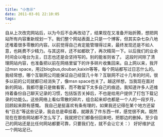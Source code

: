 ```yaml
---
title: "小告示"
date: 2011-03-01 22:10:05
tags:
---
```


自从上次改完网站后，以为今后不会再改动了，结果现在又准备开始折腾，想把网站所有内容重新规划一下。我们整个网站表面上只是一个博客，但其实杂七杂八地还堆着很多零散的内容。以前觉得自己肯定能管理得过来，最终发现还是不如人意，也耗费不少精力。与其这样，还不如都砍了，再次精简一下。以后我们的业余时间会以电台为主，日志也还是会坚持写的。别的能省则省了。 这段时间除了清理网站内容，也准备把以前在网络里留下的许多碎片收集回来。自上网以来，我开过msn space，用过blogbus,douban,kaixin等等，每个网站都写过日志什么的。我经常想，哪个互联网公司能保证自己经营几十年？互联网不过十几年的时间，很多以前的公司就都已经消失了，像msn space也关了。越这样想，当我现在面对新的网站，我都尽量只是做看客，而不敢留下太多自己的痕迹。我知道许多人还维持着备份自己聊天记录的习惯，包括饭否关掉后，不也是给用户提供了打包下载记录的功能么。这些网络上看似零散的碎片，组合起来却也都是一个人的一段岁月，回顾起来颇有感慨。 我自己是挺喜欢有条有理的，如果我还记得在某个地方还留有“日志”等这些记录，我会总是牵挂着，就跟丢了件东西一样，感觉很不爽。既然现在在那些网站都不怎么写了，我就把它们都备份回来吧，把那边的删掉。至少自己的网站还是比任何网站都要可靠，只要我们在，就不会让它关：） 好好维护这一个网站足已。